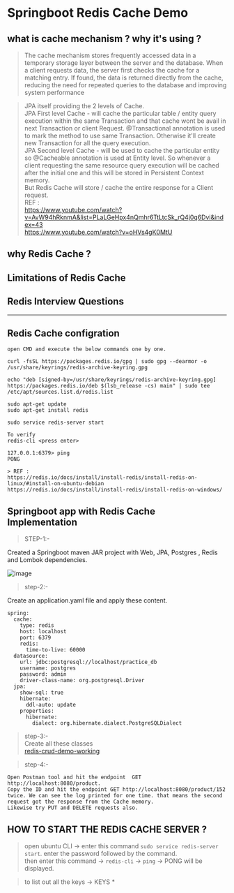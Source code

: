 # Springboot Redis Cache Demo

## what is cache mechanism ? why it's using ?
> The cache mechanism stores frequently accessed data in a temporary storage layer between the server and the database. When a client requests data, the server first checks the cache for a matching entry. If found, the data is returned directly from the cache, reducing the need for repeated queries to the database and improving system performance


> JPA itself providing the 2 levels of Cache. <br/>
> JPA First level Cache - will cache the particular table / entity query execution within the same Transaction and that cache wont be avail in next Transaction or client Request. @Transactional annotation is used to mark the method to use same Transaction. Otherwise it'll create new Transaction for all the query execution. <br/>
> JPA Second level Cache - will be used to cache the particular entity so @Cacheable annotation is used at Entity level. So whenever a client requesting the same resource query execution will be cached after the initial one and this will be stored in Persistent Context memory. <br/>
> But Redis Cache will store / cache the entire response for a Client request. <br/>
> REF : </br> https://www.youtube.com/watch?v=AvW94hRknmA&list=PLaLGeHpx4nQmhr6TtLtcSk_rQ4j0q6Dvi&index=43  <br/>  https://www.youtube.com/watch?v=oHVs4gK0MtU

## why Redis Cache ?


## Limitations of Redis Cache


## Redis Interview Questions


-------------------------------------

## Redis Cache configration

```
open CMD and execute the below commands one by one.

curl -fsSL https://packages.redis.io/gpg | sudo gpg --dearmor -o /usr/share/keyrings/redis-archive-keyring.gpg

echo "deb [signed-by=/usr/share/keyrings/redis-archive-keyring.gpg] https://packages.redis.io/deb $(lsb_release -cs) main" | sudo tee /etc/apt/sources.list.d/redis.list

sudo apt-get update
sudo apt-get install redis

sudo service redis-server start

To verify
redis-cli <press enter>

127.0.0.1:6379> ping
PONG

> REF :
https://redis.io/docs/install/install-redis/install-redis-on-linux/#install-on-ubuntu-debian
https://redis.io/docs/install/install-redis/install-redis-on-windows/
``` 

## Springboot app with Redis Cache Implementation
> STEP-1:-
>
Created a Springboot maven JAR project with Web, JPA, Postgres , Redis and Lombok dependencies.

![image](https://github.com/VigneshbabuOfficial/springboot-redis-cache-demo/assets/70185865/878ae31a-aa0c-42fc-af00-617bcac8b5ed)

> step-2:-
>
Create an application.yaml file and apply these content.
```
spring:
  cache:
    type: redis
    host: localhost
    port: 6379
    redis:
      time-to-live: 60000
  datasource:
    url: jdbc:postgresql://localhost/practice_db
    username: postgres
    password: admin
    driver-class-name: org.postgresql.Driver
  jpa:
    show-sql: true
    hibernate:
      ddl-auto: update
    properties:
      hibernate:
        dialect: org.hibernate.dialect.PostgreSQLDialect
```

> step-3:- </br>
> Create all these classes </br>
>  [redis-crud-demo-working](https://github.com/VigneshbabuOfficial/springboot-redis-cache-demo/tree/redis-crud-demo-working)

> step-4:-
>

```JS
Open Postman tool and hit the endpoint  GET  http://localhost:8080/product.
Copy the ID and hit the endpoint GET http://localhost:8080/product/152 twice. We can see the log printed for one time. that means the second request got the response from the Cache memory.
Likewise try PUT and DELETE requests also.
```

## HOW TO START THE REDIS CACHE SERVER ?
> open ubuntu CLI -> enter this command `sudo service redis-server start`. enter the password followed by the command. <br/>
then enter this command -> `redis-cli` -> `ping`  -> PONG will be displayed.

> to list out all the keys -> KEYS *

